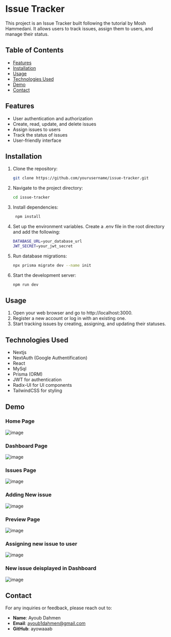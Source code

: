 # Issue Tracker
This project is an Issue Tracker built following the tutorial by Mosh Hammedani. It allows users to track issues, assign them to users, and manage their status.
## Table of Contents
- [Features](#features)
- [Installation](#installation)
- [Usage](#usage)
- [Technologies Used](#technologies-used)
- [Demo](#demo)
- [Contact](#contact)

## Features

- User authentication and authorization
- Create, read, update, and delete issues
- Assign issues to users
- Track the status of issues
- User-friendly interface

## Installation

1. Clone the repository:

   ```bash
   git clone https://github.com/yourusername/issue-tracker.git
   ```
2. Navigate to the project directory:
   ```bash
   cd issue-tracker
   ```
3. Install dependencies:
   ```bash
    npm install
   ```
4. Set up the environment variables. Create a .env file in the root directory and add the following:
    ```bash
    DATABASE_URL=your_database_url
    JWT_SECRET=your_jwt_secret
    ```
5. Run database migrations:
    ```bash
    npx prisma migrate dev --name init
    ```
6. Start the development server:
    ```bash
    npm run dev
    ```
## Usage 
1. Open your web browser and go to http://localhost:3000.
2. Register a new account or log in with an existing one.
3. Start tracking issues by creating, assigning, and updating their statuses.
   
## Technologies Used
- Nextjs
- NextAuth (Google Authentification)
- React
- MySql 
- Prisma (ORM)
- JWT for authentication
- Radix-UI for UI components
- TailwindCSS for styling
  
## Demo

### Home Page
![image](https://github.com/user-attachments/assets/b1b58848-2563-44dd-bf8c-53c15e9d9553)

### Dashboard Page
![image](https://github.com/user-attachments/assets/c17e568a-10f1-4477-bb92-46968da810db)

### Issues Page
![image](https://github.com/user-attachments/assets/2823b922-4546-48af-a830-41fd1cef6f8d)

### Adding New issue
![image](https://github.com/user-attachments/assets/4022f5de-f8b5-4147-8b74-9c24e693b7b0)

### Preview Page
![image](https://github.com/user-attachments/assets/9628084a-d2b5-4ece-9436-7612032fb3e9)

### Assigning new issue to user
![image](https://github.com/user-attachments/assets/cb806bea-c752-42c3-8faf-a1827b16494a)

### New issue deisplayed in Dashboard
![image](https://github.com/user-attachments/assets/55ad88d7-168b-452a-8d7e-911d4955daa3)

## Contact
For any inquiries or feedback, please reach out to:

- **Name**: Ayoub Dahmen
- **Email**: ayoub1dahmen@gmail.com
- **GitHub**: ayowaaab
  
